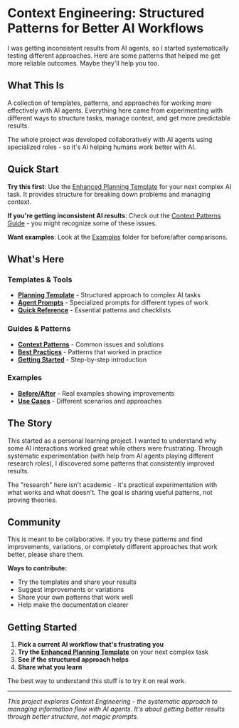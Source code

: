 # Context Engineering: Structured Patterns for Better AI Workflows

I was getting inconsistent results from AI agents, so I started systematically testing different approaches. Here are some patterns that helped me get more reliable outcomes. Maybe they'll help you too.

## What This Is

A collection of templates, patterns, and approaches for working more effectively with AI agents. Everything here came from experimenting with different ways to structure tasks, manage context, and get more predictable results.

The whole project was developed collaboratively with AI agents using specialized roles - so it's AI helping humans work better with AI.

## Quick Start

**Try this first**: Use the [Enhanced Planning Template](./templates/planning-template.json) for your next complex AI task. It provides structure for breaking down problems and managing context.

**If you're getting inconsistent AI results**: Check out the [Context Patterns Guide](./guides/context-patterns.md) - you might recognize some of these issues.

**Want examples**: Look at the [Examples](./examples/) folder for before/after comparisons.

## What's Here

### Templates & Tools
- **[Planning Template](./templates/planning-template.json)** - Structured approach to complex AI tasks
- **[Agent Prompts](./templates/agent-prompts/)** - Specialized prompts for different types of work
- **[Quick Reference](./guides/quick-reference.md)** - Essential patterns and checklists

### Guides & Patterns
- **[Context Patterns](./guides/context-patterns.md)** - Common issues and solutions
- **[Best Practices](./guides/best-practices.md)** - Patterns that worked in practice
- **[Getting Started](./guides/getting-started.md)** - Step-by-step introduction

### Examples
- **[Before/After](./examples/)** - Real examples showing improvements
- **[Use Cases](./examples/use-cases/)** - Different scenarios and approaches

## The Story

This started as a personal learning project. I wanted to understand why some AI interactions worked great while others were frustrating. Through systematic experimentation (with help from AI agents playing different research roles), I discovered some patterns that consistently improved results.

The "research" here isn't academic - it's practical experimentation with what works and what doesn't. The goal is sharing useful patterns, not proving theories.

## Community

This is meant to be collaborative. If you try these patterns and find improvements, variations, or completely different approaches that work better, please share them.

**Ways to contribute:**
- Try the templates and share your results
- Suggest improvements or variations
- Share your own patterns that work well
- Help make the documentation clearer

## Getting Started

1. **Pick a current AI workflow that's frustrating you**
2. **Try the [Enhanced Planning Template](./templates/planning-template.json)** on your next complex task
3. **See if the structured approach helps**
4. **Share what you learn**

The best way to understand this stuff is to try it on real work.

---

*This project explores Context Engineering - the systematic approach to managing information flow with AI agents. It's about getting better results through better structure, not magic prompts.*